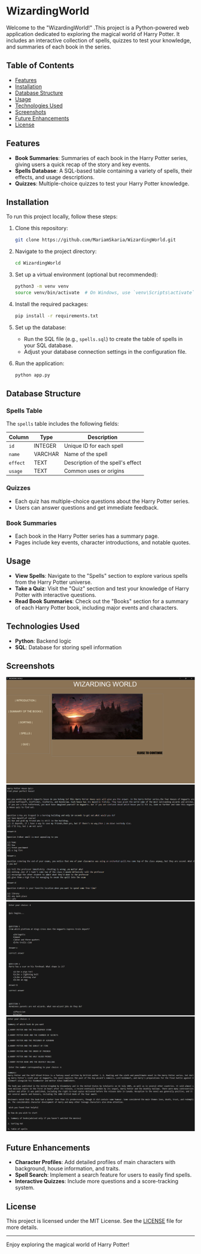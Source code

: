 # WizardingWorld

Welcome to the "WizardingWorld!" .This project is a Python-powered web application dedicated to exploring the magical world of Harry Potter. It includes an interactive collection of spells, quizzes to test your knowledge, and summaries of each book in the series.

## Table of Contents
- [Features](#features)
- [Installation](#installation)
- [Database Structure](#database-structure)
- [Usage](#usage)
- [Technologies Used](#technologies-used)
- [Screenshots](#screenshots)
- [Future Enhancements](#future-enhancements)
- [License](#license)

## Features

- **Book Summaries**: Summaries of each book in the Harry Potter series, giving users a quick recap of the story and key events.
- **Spells Database**: A SQL-based table containing a variety of spells, their effects, and usage descriptions.
- **Quizzes**: Multiple-choice quizzes to test your Harry Potter knowledge.

## Installation

To run this project locally, follow these steps:

1. Clone this repository:
    ```bash
    git clone https://github.com/MariamSkaria/WizardingWorld.git
    ```

2. Navigate to the project directory:
    ```bash
    cd WizardingWorld
    ```

3. Set up a virtual environment (optional but recommended):
    ```bash
    python3 -m venv venv
    source venv/bin/activate  # On Windows, use `venv\Scripts\activate`
    ```

4. Install the required packages:
    ```bash
    pip install -r requirements.txt
    ```

5. Set up the database:
    - Run the SQL file (e.g., `spells.sql`) to create the table of spells in your SQL database.
    - Adjust your database connection settings in the configuration file.

6. Run the application:
    ```bash
    python app.py
    ```
## Database Structure

### Spells Table
The `spells` table includes the following fields:

| Column         | Type         | Description                      |
|----------------|--------------|----------------------------------|
| `id`           | INTEGER      | Unique ID for each spell        |
| `name`         | VARCHAR      | Name of the spell                |
| `effect`       | TEXT         | Description of the spell's effect|
| `usage`        | TEXT         | Common uses or origins          |

### Quizzes
- Each quiz has multiple-choice questions about the Harry Potter series.
- Users can answer questions and get immediate feedback.

### Book Summaries
- Each book in the Harry Potter series has a summary page.
- Pages include key events, character introductions, and notable quotes.

## Usage

- **View Spells**: Navigate to the "Spells" section to explore various spells from the Harry Potter universe.
- **Take a Quiz**: Visit the "Quiz" section and test your knowledge of Harry Potter with interactive questions.
- **Read Book Summaries**: Check out the "Books" section for a summary of each Harry Potter book, including major events and characters.

## Technologies Used

- **Python**: Backend logic
- **SQL**: Database for storing spell information

## Screenshots

![Homepage](images/homepage.png)
![Sorting Section](images/Sorting.png)
![Quiz Page](images/Quiz-page.png)
![Book Summary Page](images/book-summary.png)

## Future Enhancements

- **Character Profiles**: Add detailed profiles of main characters with background, house information, and traits.
- **Spell Search**: Implement a search feature for users to easily find spells.
- **Interactive Quizzes**: Include more questions and a score-tracking system.

## License

This project is licensed under the MIT License. See the [LICENSE](LICENSE) file for more details.

---

Enjoy exploring the magical world of Harry Potter!

